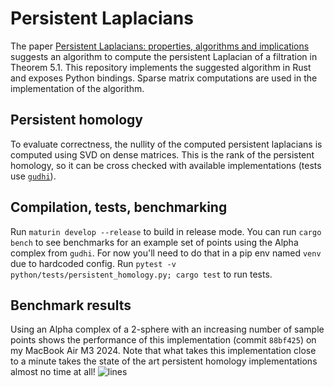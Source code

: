 # Persistent Laplacians
The paper [Persistent Laplacians: properties, algorithms and implications](https://arxiv.org/pdf/2012.02808) suggests an algorithm to compute the persistent Laplacian of a filtration in Theorem 5.1. This repository implements the suggested algorithm in Rust and exposes Python bindings. Sparse matrix computations are used in the implementation of the algorithm.

## Persistent homology 

To evaluate correctness, the nullity of the computed persistent laplacians is computed using SVD on dense matrices. This is the rank of the persistent homology, so it can be cross checked with available implementations (tests use [`gudhi`](https://github.com/GUDHI)). 

## Compilation, tests, benchmarking 
Run `maturin develop --release` to build in release mode. You can run `cargo bench` to see benchmarks for an example set of points using the Alpha complex from `gudhi`. For now you'll need to do that in a pip env named `venv` due to hardcoded config. Run `pytest -v python/tests/persistent_homology.py; cargo test` to run tests. 

## Benchmark results

Using an Alpha complex of a 2-sphere with an increasing number of sample points shows the performance of this implementation (commit `88bf425`) on my MacBook Air M3 2024. 
Note that what takes this implementation close to a minute takes the state of the art persistent homology implementations almost no time at all! 
![lines](https://github.com/user-attachments/assets/1b2ff5ba-5ef6-4ab2-a903-3d97287f6f56)
